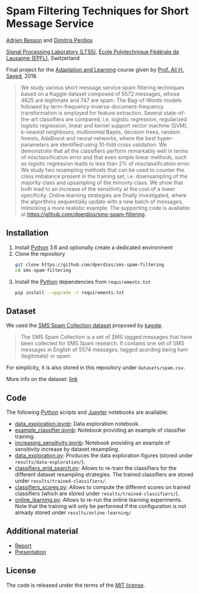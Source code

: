 # Spam Filtering Techniques for Short Message Service

[Adrien Besson][abesson] and [Dimitris Perdios][dperdios]

[Signal Processing Laboratory (LTS5)][lts5],
[École Polytechnique Fédérale de Lausanne (EPFL)][epfl],
Switzerland

Final project for the [Adaptation and Learning][ee621] course given by
[Prof. Ali H. Sayed][asayed], 2018.

> We study various short message service spam filtering techniques based on a
Kaggle dataset composed of 5572 messages, whose 4825 are legitimate and
747 are spam.
The Bag-of-Words models followed by term-frequency-inverse-document-frequency
transformation is employed for feature extraction.
Several state-of-the-art classifiers are compared, i.e. logistic regression,
regularized logistic regression, linear and kernel support vector machine (SVM),
k-nearest neighbours, multinomial Bayes, decision trees, random forests,
AdaBoost and neural networks, where the best hyper-parameters are identified
using 10-fold cross validation.
We demonstrate that all the classifiers perform remarkably well in terms of
misclassification error and that even simple linear methods, such as
logistic regression leads to less than 2% of misclassification error.
We study two resampling methods that can be used to counter the
class imbalance present in the training set, i.e. downsampling of the
majority class and upsampling of the minority class.
We show that both lead to an increase of the sensitivity at the cost of
a lower specificity.
Online learning strategies are finally investigated, where the algorithms
sequentially update with a new batch of messages, mimicking a more
realistic example.
The supporting code is available at
https://github.com/dperdios/sms-spam-filtering.

[ee621]: https://edu.epfl.ch/coursebook/en/adaptation-and-learning-EE-621
[epfl]: https://www.epfl.ch/
[lts5]: https://lts5www.epfl.ch
[asayed]: https://people.epfl.ch/cgi-bin/people?id=283344&lang=en&cvlang=en
[abesson]: https://github.com/AdriBesson
[dperdios]: https://github.com/dperdios

## Installation
1. Install [Python] 3.6 and optionally create a dedicated environment
1. Clone the repository
    ```bash
    git clone https://github.com/dperdios/sms-spam-filtering
    cd sms-spam-filtering
    ```
1. Install the [Python] dependencies from `requirements.txt`
    ```bash
    pip install --upgrade -r requirements.txt 
    ```
[python]: https://www.python.org

## Dataset
We used the [SMS Spam Collection dataset][sms-dataset] proposed
by [kaggle].
> The SMS Spam Collection is a set of SMS tagged messages that have been
collected for SMS Spam research.
It contains one set of SMS messages in English of 5574 messages,
tagged acording being ham (legitimate) or spam.

For simplicity, it is also stored in this repository under `datasets/spam.csv`. 

More info on the dataset: [link][sms-dataset]

[kaggle]: https://www.kaggle.com/
[sms-dataset]: https://www.kaggle.com/uciml/sms-spam-collection-dataset

## Code
The following [Python] scripts and [Jupyter] notebooks are available:

* [data_exploration.ipynb]: Data exploration notebook.
* [example_classifier.ipynb]: Notebook providing an example of classifier
training.
* [increasing_sensitivity.ipynb]: Notebook providing an example of sensitivity
increase by dataset resampling.
* [data_exploration.py]: Produces the data exploration figures (stored under
`results/data-exploration/`).
* [classifiers_grid_search.py]: Allows to re-train the classifiers for the
different dataset resampling strategies.
The trained classifiers are stored under `results/trained-classifiers/`.
* [classifiers_scores.py]: Allows to compute the different scores on trained
classifiers (which are stored under `results/trained-classifiers/`).
* [online_learning.py]: Allows to re-run the online learning experiments.
Note that the training will only be performed if the configuration is not
already stored under `results/online-learning/`

[jupyter]: https://jupyter.org/
[data_exploration.ipynb]: https://nbviewer.jupyter.org/github/dperdios/sms-spam-filtering/blob/master/scripts/data_exploration.ipynb
[example_classifier.ipynb]: https://nbviewer.jupyter.org/github/dperdios/sms-spam-filtering/blob/master/scripts/example_classifier.ipynb
[increasing_sensitivity.ipynb]: https://nbviewer.jupyter.org/github/dperdios/sms-spam-filtering/blob/master/scripts/increasing_sensitivity.ipynb
[data_exploration.py]: scripts/data_exploration.py
[classifiers_grid_search.py]: scripts/classifiers_grid_search.py
[classifiers_scores.py]: scripts/classifiers_scores.py
[online_learning.py]: scripts/online_learning.py

## Additional material
* [Report]
* [Presentation]

[report]: report/sms_spam_filtering_report.pdf
[presentation]: report/sms_spam_filtering_pres.pdf

## License
The code is released under the terms of the [MIT license](LICENSE.txt).
